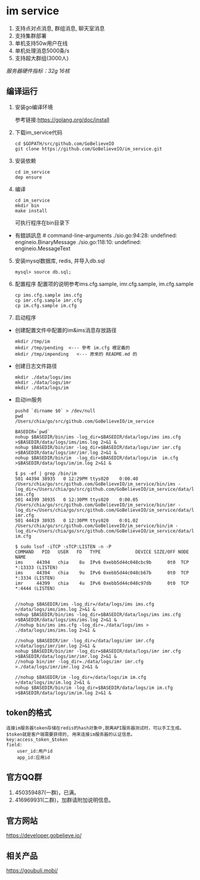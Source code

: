 
# im service
1. 支持点对点消息, 群组消息, 聊天室消息
2. 支持集群部署
3. 单机支持50w用户在线
4. 单机处理消息5000条/s
5. 支持超大群组(3000人)

*服务器硬件指标：32g 16核*

## 编译运行

1. 安装go编译环境

   参考链接:https://golang.org/doc/install

2. 下载im_service代码

       cd $GOPATH/src/github.com/GoBelieveIO
       git clone https://github.com/GoBelieveIO/im_service.git

3. 安装依赖

       cd im_service
       dep ensure

4. 编译

       cd im_service   
       mkdir bin
       make install
    
   可执行程序在bin目录下
   
- 有錯誤訊息
      # command-line-arguments
      ./sio.go:94:28: undefined: engineio.BinaryMessage
      ./sio.go:118:10: undefined: engineio.MessageText

5. 安装mysql数据库, redis, 并导入db.sql

       mysql> source db.sql;

6. 配置程序
   配置项的说明参考ims.cfg.sample, imr.cfg.sample, im.cfg.sample
   
       cp ims.cfg.sample ims.cfg
       cp imr.cfg.sample imr.cfg
       cp im.cfg.sample im.cfg

7. 启动程序

  * 创建配置文件中配置的im&ims消息存放路径

        mkdir /tmp/im
        mkdir /tmp/pending  <--- 參考 im.cfg 裡定義的
        mkdir /tmp/impending   <--- 原來的 README.md 的

  * 创建日志文件路径
    
        mkdir ./data/logs/ims
        mkdir ./data/logs/imr
        mkdir ./data/logs/im

  * 启动im服务

        pushd `dirname $0` > /dev/null
        pwd
        /Users/chia/go/src/github.com/GoBelieveIO/im_service
    
        BASEDIR=`pwd`
        nohup $BASEDIR/bin/ims -log_dir=$BASEDIR/data/logs/ims ims.cfg >$BASEDIR/data/logs/ims/ims.log 2>&1 &
        nohup $BASEDIR/bin/imr -log_dir=$BASEDIR/data/logs/imr imr.cfg >$BASEDIR/data/logs/imr/imr.log 2>&1 &
        nohup $BASEDIR/bin/im  -log_dir=$BASEDIR/data/logs/im  im.cfg  >$BASEDIR/data/logs/im/im.log 2>&1 &
    
        $ ps -ef | grep /bin/im
        501 44394 38935   0 12:29PM ttys020    0:00.40 /Users/chia/go/src/github.com/GoBelieveIO/im_service/bin/ims -log_dir=/Users/chia/go/src/github.com/GoBelieveIO/im_service/data/logs/ims ims.cfg
        501 44399 38935   0 12:30PM ttys020    0:00.05 /Users/chia/go/src/github.com/GoBelieveIO/im_service/bin/imr -log_dir=/Users/chia/go/src/github.com/GoBelieveIO/im_service/data/logs/imr imr.cfg
        501 44419 38935   0 12:30PM ttys020    0:01.02 /Users/chia/go/src/github.com/GoBelieveIO/im_service/bin/im -log_dir=/Users/chia/go/src/github.com/GoBelieveIO/im_service/data/logs/im im.cfg
        
        $ sudo lsof -iTCP -sTCP:LISTEN -n -P
        COMMAND   PID   USER   FD   TYPE             DEVICE SIZE/OFF NODE NAME
        ims     44394   chia    8u  IPv6 0xebb5d44c048cbc9b      0t0  TCP *:13333 (LISTEN)
        ims     44394   chia    9u  IPv6 0xebb5d44c048cb67b      0t0  TCP *:3334 (LISTEN)
        imr     44399   chia    4u  IPv6 0xebb5d44c048c97db      0t0  TCP *:4444 (LISTEN)
        
    
        //nohup $BASEDIR/ims -log_dir=/data/logs/ims ims.cfg >/data/logs/ims/ims.log 2>&1 &
        nohup $BASEDIR/bin/ims -log_dir=$BASEDIR/data/logs/ims ims.cfg >$BASEDIR/data/logs/ims/ims.log 2>&1 &
        //nohup bin/ims ims.cfg -log_dir=./data/logs/ims > ./data/logs/ims/ims.log 2>&1 &

        //nohup $BASEDIR/imr -log_dir=/data/logs/imr imr.cfg >/data/logs/imr/imr.log 2>&1 &
        nohup $BASEDIR/bin/imr -log_dir=$BASEDIR/data/logs/imr imr.cfg >$BASEDIR/data/logs/imr/imr.log 2>&1 &
        //nohup bin/imr -log_dir=./data/logs/imr imr.cfg >./data/logs/imr/imr.log 2>&1 &

        //nohup $BASEDIR/im -log_dir=/data/logs/im im.cfg >/data/logs/im/im.log 2>&1 &
        nohup $BASEDIR/bin/im -log_dir=$BASEDIR/data/logs/im im.cfg >$BASEDIR/data/logs/im/im.log 2>&1 &
    

## token的格式

    连接im服务器token存储在redis的hash对象中,脱离API服务器测试时，可以手工生成。
    $token就是客户端需要获得的, 用来连接im服务器的认证信息。
    key:access_token_$token
    field:
        user_id:用户id
        app_id:应用id


## 官方QQ群
1. 450359487(一群)，已满。
2. 416969931(二群)，加群请附加说明信息。

## 官方网站
   https://developer.gobelieve.io/

## 相关产品
   https://goubuli.mobi/
